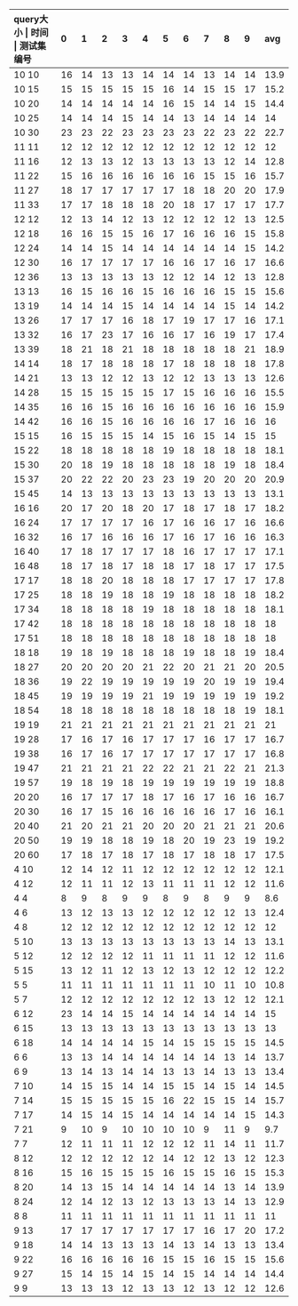 | query大小 \| 时间 \| 测试集编号|0|1|2|3|4|5|6|7|8|9|avg |
| :-- | :-- | :-- | :-- | :-- | :-- | :-- | :-- | :-- | :-- | :-- | :-- |
| 10 10|16|14|13|13|14|14|14|13|14|14|13.9 | 
| 10 15|15|15|15|15|15|16|14|15|15|17|15.2 | 
| 10 20|14|14|14|14|14|16|15|14|14|15|14.4 | 
| 10 25|14|14|14|15|14|14|13|14|14|14|14 | 
| 10 30|23|23|22|23|23|23|23|22|23|22|22.7 | 
| 11 11|12|12|12|12|12|12|12|12|12|12|12 | 
| 11 16|12|13|13|12|13|13|13|13|12|14|12.8 | 
| 11 22|15|16|16|16|16|16|16|15|15|16|15.7 | 
| 11 27|18|17|17|17|17|17|18|18|20|20|17.9 | 
| 11 33|17|17|18|18|18|20|18|17|17|17|17.7 | 
| 12 12|12|13|14|12|13|12|12|12|12|13|12.5 | 
| 12 18|16|16|15|15|16|17|16|16|16|15|15.8 | 
| 12 24|14|14|15|14|14|14|14|14|14|15|14.2 | 
| 12 30|16|17|17|17|17|16|16|17|16|17|16.6 | 
| 12 36|13|13|13|13|13|12|12|14|12|13|12.8 | 
| 13 13|16|15|16|16|15|16|16|16|15|15|15.6 | 
| 13 19|14|14|14|15|14|14|14|14|15|14|14.2 | 
| 13 26|17|17|17|16|18|17|19|17|17|16|17.1 | 
| 13 32|16|17|23|17|16|16|17|16|19|17|17.4 | 
| 13 39|18|21|18|21|18|18|18|18|18|21|18.9 | 
| 14 14|18|17|18|18|18|17|18|18|18|18|17.8 | 
| 14 21|13|13|12|12|13|12|12|13|13|13|12.6 | 
| 14 28|15|15|15|15|15|17|15|16|16|16|15.5 | 
| 14 35|16|16|15|16|16|16|16|16|16|16|15.9 | 
| 14 42|16|16|15|16|16|16|16|17|16|16|16 | 
| 15 15|16|15|15|15|14|15|16|15|14|15|15 | 
|  15 22|18|18|18|18|18|19|18|18|18|18|18.1 | 
| 15 30|20|18|19|18|18|18|18|18|19|18|18.4 | 
| 15 37|20|22|22|20|23|23|19|20|20|20|20.9 | 
| 15 45|14|13|13|13|13|13|13|13|13|13|13.1 | 
| 16 16|20|17|20|18|20|17|18|17|18|17|18.2 | 
| 16 24|17|17|17|17|16|17|16|16|17|16|16.6 | 
| 16 32|16|17|16|16|16|17|16|17|16|16|16.3 | 
| 16 40|17|18|17|17|17|18|16|17|17|17|17.1 | 
| 16 48|18|17|18|17|18|18|17|18|17|17|17.5 | 
| 17 17|18|18|20|18|18|18|17|17|17|17|17.8 | 
| 17 25|18|18|19|18|18|19|18|18|18|18|18.2 | 
| 17 34|18|18|18|18|19|18|18|18|18|18|18.1 | 
| 17 42|18|18|18|18|18|18|18|18|18|18|18 | 
| 17 51|18|18|18|18|18|18|18|18|18|18|18 | 
| 18 18|19|18|19|18|18|18|19|18|18|19|18.4 | 
| 18 27|20|20|20|20|21|22|20|21|21|20|20.5 | 
| 18 36|19|22|19|19|19|19|19|20|19|19|19.4 | 
| 18 45|19|19|19|19|21|19|19|19|19|19|19.2 | 
| 18 54|18|18|18|18|18|18|18|18|18|19|18.1 | 
| 19 19|21|21|21|21|21|21|21|21|21|21|21 | 
| 19 28|17|16|17|16|17|17|17|16|17|17|16.7 | 
| 19 38|16|17|16|17|17|17|17|17|17|17|16.8 | 
| 19 47|21|21|21|21|22|22|21|21|22|21|21.3 | 
| 19 57|19|18|19|18|19|19|19|19|19|19|18.8 | 
| 20 20|16|17|17|17|18|17|16|17|16|16|16.7 | 
| 20 30|16|17|15|16|16|16|16|16|17|16|16.1 | 
| 20 40|21|20|21|21|20|20|20|21|21|21|20.6 | 
| 20 50|19|19|18|18|19|18|20|19|23|19|19.2 | 
| 20 60|17|18|17|18|17|18|17|18|18|17|17.5 | 
| 4 10|12|14|12|11|12|12|12|12|12|12|12.1 | 
| 4 12|12|11|11|12|13|11|11|11|12|12|11.6 | 
| 4 4|8|9|8|9|9|8|9|8|9|9|8.6 | 
| 4 6|13|12|13|13|12|12|12|12|12|13|12.4 | 
| 4 8|12|12|12|12|12|12|12|12|12|12|12 | 
| 5 10|13|13|13|13|13|13|13|13|14|13|13.1 | 
| 5 12|12|12|12|12|11|11|11|11|12|12|11.6 | 
| 5 15|13|12|11|12|13|12|13|12|12|12|12.2 | 
| 5 5|11|11|11|11|11|11|11|10|11|10|10.8 | 
| 5 7|12|12|12|12|12|12|12|13|12|12|12.1 | 
| 6 12|23|14|14|15|14|14|14|14|14|14|15 | 
| 6 15|13|13|13|13|13|13|13|13|13|13|13 | 
| 6 18|14|14|14|14|15|14|15|15|15|15|14.5 | 
| 6 6|13|13|14|14|14|14|14|14|13|14|13.7 | 
| 6 9|13|14|13|14|14|13|13|14|13|13|13.4 | 
| 7 10|14|15|15|14|14|15|15|14|15|14|14.5 | 
| 7 14|15|15|15|15|15|16|22|15|15|14|15.7 | 
| 7 17|14|15|14|15|14|14|14|14|14|15|14.3 | 
| 7 21|9|10|9|10|10|10|10|9|11|9|9.7 | 
| 7 7|12|11|11|11|12|12|12|11|14|11|11.7 | 
| 8 12|12|12|12|12|12|14|12|12|13|12|12.3 | 
| 8 16|15|16|15|15|15|16|15|15|16|15|15.3 | 
| 8 20|14|13|15|14|14|14|14|14|13|14|13.9 | 
| 8 24|12|14|12|13|12|13|13|13|14|13|12.9 | 
| 8 8|11|11|11|11|11|11|11|11|11|11|11 | 
| 9 13|17|17|17|17|17|17|17|16|17|20|17.2 | 
| 9 18|14|14|13|13|13|14|13|14|13|13|13.4 | 
| 9 22|16|16|16|16|16|15|15|16|15|15|15.6 | 
| 9 27|15|14|15|14|15|14|15|14|14|14|14.4 | 
| 9 9|13|13|13|12|13|13|12|13|12|12|12.6 | 
